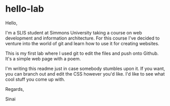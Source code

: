 # hello-lab

Hello,

I'm a SLIS student at Simmons University taking a course on web development and information architecture. For this course I've decided to venture into the world of git and learn how to use it for creating websites.

This is my first lab where I used git to edit the files and push onto Github. It's a simple web page with a poem.

I'm writing this readme just in case somebody stumbles upon it. If you want, you can branch out and edit the CSS however you'd like. I'd like to see what cool stuff you come up with.

Regards,

Sinai
